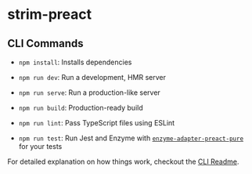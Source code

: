 # strim-preact

## CLI Commands

* `npm install`: Installs dependencies

* `npm run dev`: Run a development, HMR server

* `npm run serve`: Run a production-like server

* `npm run build`: Production-ready build

* `npm run lint`: Pass TypeScript files using ESLint

* `npm run test`: Run Jest and Enzyme with
  [`enzyme-adapter-preact-pure`](https://github.com/preactjs/enzyme-adapter-preact-pure) for
  your tests

For detailed explanation on how things work, checkout the [CLI Readme](https://github.com/developit/preact-cli/blob/master/README.md).
